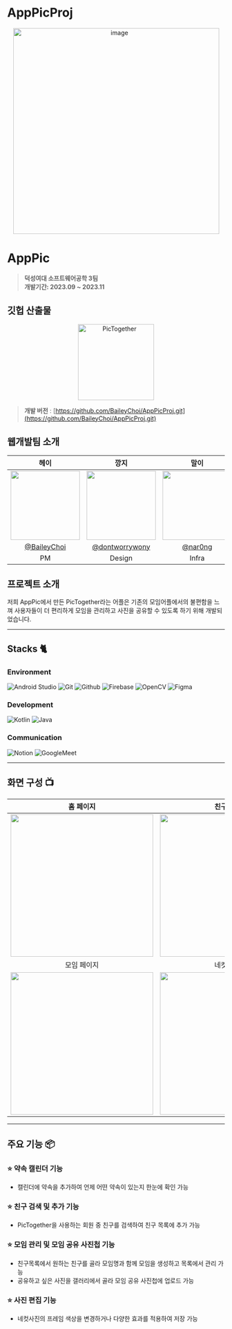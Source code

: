 # AppPicProj
<div align="center">
<img width="477" alt="image" src="https://github.com/BaileyChoi/AppPicProj/assets/71368635/5b0c0d21-a39e-4e85-8628-19eeba83d7ee">
</div>

# AppPic
> **덕성여대 소프트웨어공학 3팀** <br/> **개발기간: 2023.09 ~ 2023.11**

## 깃헙 산출물
<div align="center">
<img width="176" alt="PicTogether" src="https://github.com/BaileyChoi/AppPicProj/assets/71368635/94cc6fa5-c6d8-412d-a74a-f9f1613cc39e">
</div>

> **개발 버전** : [https://github.com/BaileyChoi/AppPicProj.git](https://github.com/BaileyChoi/AppPicProj.git) <br>

## 웹개발팀 소개

|                                                            헤이                                                             |                                                            깡지                                                             |                                                            말이                                                             |                                                            도도                                                             |                                                            호요요                                                            |
|:-------------------------------------------------------------------------------------------------------------------------:|:-------------------------------------------------------------------------------------------------------------------------:|:-------------------------------------------------------------------------------------------------------------------------:|:-------------------------------------------------------------------------------------------------------------------------:|:-------------------------------------------------------------------------------------------------------------------------:|
| <img width="160px" src="https://github.com/BaileyChoi/AppPicProj/assets/71368635/1830464d-0800-46cf-a232-aecbf4be0664" /> | <img width="160px" src="https://github.com/BaileyChoi/AppPicProj/assets/71368635/7cccdade-e414-4982-a225-751ebd632e80" /> | <img width="160px" src="https://github.com/BaileyChoi/AppPicProj/assets/71368635/fd8f0e00-c0ce-4548-b03b-931d82ed5604" /> | <img width="160px" src="https://github.com/BaileyChoi/AppPicProj/assets/71368635/e51e1bbb-2587-4efd-9891-033ea9bb394c" /> | <img width="160px" src="https://github.com/BaileyChoi/AppPicProj/assets/71368635/2ff57be7-d465-441e-a0af-53d5334a73e2" /> |
|                                       [@BaileyChoi](https://github.com/BaileyChoi)                                        |                                    [@dontworrywony](https://github.com/dontworrywony)                                     |                                           [@nar0ng](https://github.com/nar0ng)                                            |                                        [@hyunn0121](https://github.com/hyunn0121)                                         |                                          [@19013na](https://github.com/19013na)                                           |
|                                                            PM                                                             |                                                          Design                                                           |                                                           Infra                                                           |                                                         Developer                                                         |                                                         Developer                                                         |

## 프로젝트 소개

저희 AppPic에서 만든 PicTogether라는 어플은 기존의 모임어플에서의 불편함을 느껴 사용자들이 더 편리하게 모임을 관리하고 사진을 공유할 수 있도록 하기 위해 개발되었습니다.

---

## Stacks 🐈

### Environment
![Android Studio](https://img.shields.io/badge/AndroidStudio-3DDC84?style=for-the-badge&logo=AndroidStudio&logoColor=white)
![Git](https://img.shields.io/badge/Git-F05032?style=for-the-badge&logo=Git&logoColor=white)
![Github](https://img.shields.io/badge/GitHub-181717?style=for-the-badge&logo=GitHub&logoColor=white)
![Firebase](https://img.shields.io/badge/Firebase-FFCA28?style=for-the-badge&logo=firebase&logoColor=black)
![OpenCV](https://img.shields.io/badge/opencv-5C3EE8?style=for-the-badge&logo=opencv&logoColor=black)
![Figma](https://img.shields.io/badge/figma-F24E1E.svg?style=for-the-badge&logo=figma&logoColor=white)

### Development
![Kotlin](https://img.shields.io/badge/Kotlin-7F52FF?style=for-the-badge&logo=Kotlin&logoColor=white)
![Java](https://img.shields.io/badge/java-007396?style=for-the-badge&logo=OpenJDK&logoColor=white")

### Communication
![Notion](https://img.shields.io/badge/Notion-000000?style=for-the-badge&logo=Notion&logoColor=white)
![GoogleMeet](https://img.shields.io/badge/GoogleMeet-00897B?style=for-the-badge&logo=Google%20Meet&logoColor=white)

---
## 화면 구성 📺
|                                                             홈 페이지                                                              |                                                             친구 페이지                                                             |
|:------------------------------------------------------------------------------------------------------------------------------:|:------------------------------------------------------------------------------------------------------------------------------:|
|     <img width="330" src="https://github.com/BaileyChoi/AppPicProj/assets/71368635/d8161aff-e4f6-40fc-93ca-7eb6a9c4266e"/>     |     <img width="330" src="https://github.com/BaileyChoi/AppPicProj/assets/71368635/d014c1ff-7972-4d92-b69a-77e2432e075e"/>     |  
|                                                             모임 페이지                                                             |                                                             네컷 페이지                                                             |  
| <img width="330" src="https://github.com/BaileyChoi/AppPicProj/assets/71368635/e7a258de-256f-42b8-8813-dde98c1242f7"/> | <img width="330" src="https://github.com/BaileyChoi/AppPicProj/assets/71368635/29afafd3-9583-4ff4-ba0e-6bcf5df52252"/> |

---
## 주요 기능 📦

### ⭐️ 약속 캘린더 기능
- 캘린더에 약속을 추가하여 언제 어떤 약속이 있는지 한눈에 확인 가능

### ⭐️ 친구 검색 및 추가 기능
- PicTogether을 사용하는 회원 중 친구를 검색하여 친구 목록에 추가 가능

### ⭐️ 모임 관리 및 모임 공유 사진첩 기능
- 친구목록에서 원하는 친구를 골라 모임명과 함께 모임을 생성하고 목록에서 관리 가능
- 공유하고 싶은 사진을 갤러리에서 골라 모임 공유 사진첩에 업로드 가능

### ⭐️ 사진 편집 기능
- 네컷사진의 프레임 색상을 변경하거나 다양한 효과를 적용하여 저장 가능
